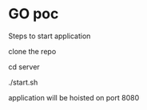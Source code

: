 # GO poc
Steps to start application

clone the repo 

cd server 

./start.sh

application will be hoisted on port 8080
